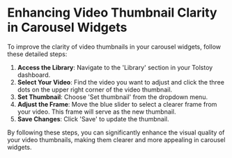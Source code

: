 # Enhancing Video Thumbnail Clarity in Carousel Widgets

To improve the clarity of video thumbnails in your carousel widgets, follow these detailed steps:

1. **Access the Library**: Navigate to the 'Library' section in your Tolstoy dashboard.
2. **Select Your Video**: Find the video you want to adjust and click the three dots on the upper right corner of the video thumbnail.
3. **Set Thumbnail**: Choose 'Set thumbnail' from the dropdown menu.
4. **Adjust the Frame**: Move the blue slider to select a clearer frame from your video. This frame will serve as the new thumbnail.
5. **Save Changes**: Click 'Save' to update the thumbnail.

By following these steps, you can significantly enhance the visual quality of your video thumbnails, making them clearer and more appealing in carousel widgets.